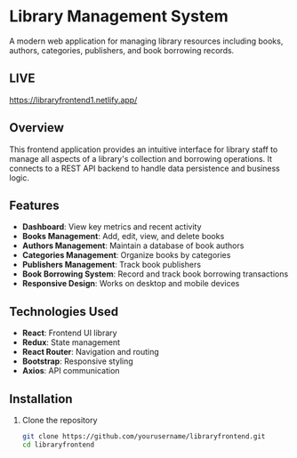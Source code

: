 # Library Management System

A modern web application for managing library resources including books, authors, categories, publishers, and book borrowing records.

## LIVE
https://libraryfrontend1.netlify.app/

## Overview
This frontend application provides an intuitive interface for library staff to manage all aspects of a library's collection and borrowing operations. It connects to a REST API backend to handle data persistence and business logic.

## Features

- **Dashboard**: View key metrics and recent activity
- **Books Management**: Add, edit, view, and delete books
- **Authors Management**: Maintain a database of book authors
- **Categories Management**: Organize books by categories
- **Publishers Management**: Track book publishers
- **Book Borrowing System**: Record and track book borrowing transactions
- **Responsive Design**: Works on desktop and mobile devices

## Technologies Used

- **React**: Frontend UI library
- **Redux**: State management
- **React Router**: Navigation and routing
- **Bootstrap**: Responsive styling
- **Axios**: API communication

## Installation

1. Clone the repository
   ```bash
   git clone https://github.com/yourusername/libraryfrontend.git
   cd libraryfrontend

